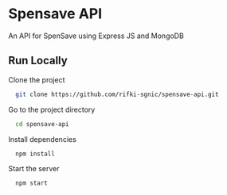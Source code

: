 # Spensave API

An API for SpenSave using Express JS and MongoDB


## Run Locally

Clone the project

```bash
  git clone https://github.com/rifki-sgnic/spensave-api.git
```

Go to the project directory

```bash
  cd spensave-api
```

Install dependencies

```bash
  npm install
```

Start the server

```bash
  npm start
```
